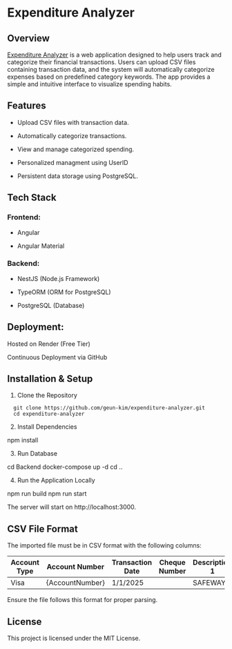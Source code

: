 # Expenditure Analyzer 

## Overview

[Expenditure Analyzer](https://expenditure-analyzer-6teq.onrender.com/dashboard) is a web application designed to help users track and categorize their financial transactions. Users can upload CSV files containing transaction data, and the system will automatically categorize expenses based on predefined category keywords. The app provides a simple and intuitive interface to visualize spending habits.

## Features

- Upload CSV files with transaction data.

- Automatically categorize transactions.

- View and manage categorized spending.

- Personalized managment using UserID

- Persistent data storage using PostgreSQL.

## Tech Stack

### Frontend:

- Angular

- Angular Material

### Backend:

- NestJS (Node.js Framework)

- TypeORM (ORM for PostgreSQL)

- PostgreSQL (Database)

## Deployment:

Hosted on Render (Free Tier)

Continuous Deployment via GitHub

## Installation & Setup

1. Clone the Repository

```
  git clone https://github.com/geun-kim/expenditure-analyzer.git
  cd expenditure-analyzer
```

2. Install Dependencies

  npm install

3. Run Database

  cd Backend
  docker-compose up -d
  cd ..

4. Run the Application Locally

  npm run build 
  npm run start

The server will start on http://localhost:3000.

## CSV File Format

The imported file must be in CSV format with the following columns:

| Account Type | Account Number   | Transaction Date | Cheque Number | Description 1                      | Description 2 | CAD$  | USD$  |
|-------------|-----------------|----------------|--------------|--------------------------------|-------------|------|------|
| Visa        | {AccountNumber} | 1/1/2025       |              | SAFEWAY |             | -17.54 |      |


Ensure the file follows this format for proper parsing.

## License

This project is licensed under the MIT License.
